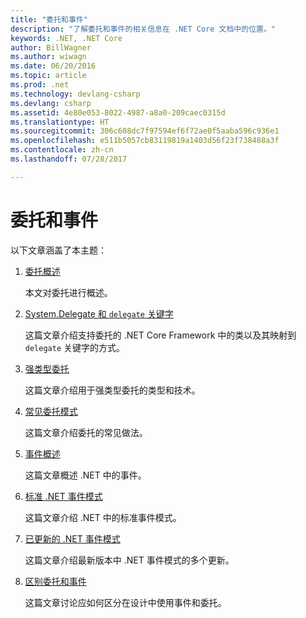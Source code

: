 ```yaml
---
title: "委托和事件"
description: "了解委托和事件的相关信息在 .NET Core 文档中的位置。"
keywords: .NET, .NET Core
author: BillWagner
ms.author: wiwagn
ms.date: 06/20/2016
ms.topic: article
ms.prod: .net
ms.technology: devlang-csharp
ms.devlang: csharp
ms.assetid: 4e80e053-8022-4987-a8a0-209caec0315d
ms.translationtype: HT
ms.sourcegitcommit: 306c608dc7f97594ef6f72ae0f5aaba596c936e1
ms.openlocfilehash: e511b5057cb83119819a1403d56f23f738488a3f
ms.contentlocale: zh-cn
ms.lasthandoff: 07/28/2017

---
```


# <a name="delegates--events"></a>委托和事件

以下文章涵盖了本主题：

1. [委托概述](delegates-overview.md)

    本文对委托进行概述。

2. [System.Delegate 和 `delegate` 关键字](delegate-class.md)

    这篇文章介绍支持委托的 .NET Core Framework 中的类以及其映射到 `delegate` 关键字的方式。

3. [强类型委托](delegates-strongly-typed.md)

    这篇文章介绍用于强类型委托的类型和技术。

4. [常见委托模式](delegates-patterns.md)

    这篇文章介绍委托的常见做法。

5. [事件概述](events-overview.md)

    这篇文章概述 .NET 中的事件。

6. [标准 .NET 事件模式](event-pattern.md)

    这篇文章介绍 .NET 中的标准事件模式。

7. [已更新的 .NET 事件模式](modern-events.md)

    这篇文章介绍最新版本中 .NET 事件模式的多个更新。

8. [区别委托和事件](distinguish-delegates-events.md)

    这篇文章讨论应如何区分在设计中使用事件和委托。
 

